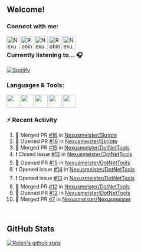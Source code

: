 
<!-- Allgemeine Notizen
	Die Icons sind unter diesen beiden Links zu finden:
	GitHub Repo: https://github.com/simple-icons/simple-icons
		> raw.githubusercontent ist erreichbar über Kontextmenü auf Bild und "Bild in neuem Tab öffnen"
	Simple Icons: https://cdn.jsdelivr.net/npm/simple-icons@3/icons/
 -->


## Welcome!

### Connect with me:
[<img align="left" alt="Nexusmeister | Twitter" width="35px" src="https://cdn.jsdelivr.net/npm/simple-icons@v3/icons/twitter.svg" />][twitter]
[<img align="left" alt="Robin Kaltenbach | Xing" width="35px" src="https://cdn.jsdelivr.net/npm/simple-icons@3.13.0/icons/xing.svg" />][xing]
[<img align="left" alt="Nexusmeister | Twitch" width="35px" src="https://simpleicons.org/icons/twitch.svg" />][twitch]
[<img align="left" alt="Robin Kaltenbach | Stack Overflow" width="35px" src="https://cdn.jsdelivr.net/npm/simple-icons@3.13.0/icons/stackoverflow.svg" />][stackOverflow]
[<img align="left" alt="Nexusmeister | Steam" width="35px" src="https://cdn.jsdelivr.net/npm/simple-icons@3.13.0/icons/steam.svg" />][steam]

<br />

### Currently listening to... 🎧

[![Spotify](https://spotify-now-playing.nexusmeister.vercel.app/api/spotify)](https://open.spotify.com/user/xkaltix?si=h_gYbj2sTlamJW9soY9fnQ)

### Languages & Tools:

<img width="35px" align="left" src="https://raw.githubusercontent.com/simple-icons/simple-icons/develop/icons/dot-net.svg" />
<img width="35px" align="left" src="https://raw.githubusercontent.com/simple-icons/simple-icons/develop/icons/csharp.svg" />
<img width="35px" align="left" src="https://raw.githubusercontent.com/simple-icons/simple-icons/develop/icons/visualstudio.svg" />
<img width="35px" align="left" src="https://raw.githubusercontent.com/simple-icons/simple-icons/develop/icons/microsoftsqlserver.svg" />
<img width="35px" align="left" src="https://github.com/simple-icons/simple-icons/blob/develop/icons/xamarin.svg" />

<br/>
<br/>

### :zap: Recent Activity
<!--START_SECTION:activity-->
1. 🎉 Merged PR [#16](https://github.com/Nexusmeister/Skripte/pull/16) in [Nexusmeister/Skripte](https://github.com/Nexusmeister/Skripte)
2. 💪 Opened PR [#16](https://github.com/Nexusmeister/Skripte/pull/16) in [Nexusmeister/Skripte](https://github.com/Nexusmeister/Skripte)
3. 🎉 Merged PR [#15](https://github.com/Nexusmeister/DotNetTools/pull/15) in [Nexusmeister/DotNetTools](https://github.com/Nexusmeister/DotNetTools)
4. ❗️ Closed issue [#13](https://github.com/Nexusmeister/DotNetTools/issues/13) in [Nexusmeister/DotNetTools](https://github.com/Nexusmeister/DotNetTools)
5. 💪 Opened PR [#15](https://github.com/Nexusmeister/DotNetTools/pull/15) in [Nexusmeister/DotNetTools](https://github.com/Nexusmeister/DotNetTools)
6. ❗️ Opened issue [#14](https://github.com/Nexusmeister/DotNetTools/issues/14) in [Nexusmeister/DotNetTools](https://github.com/Nexusmeister/DotNetTools)
7. ❗️ Opened issue [#13](https://github.com/Nexusmeister/DotNetTools/issues/13) in [Nexusmeister/DotNetTools](https://github.com/Nexusmeister/DotNetTools)
8. 🎉 Merged PR [#12](https://github.com/Nexusmeister/DotNetTools/pull/12) in [Nexusmeister/DotNetTools](https://github.com/Nexusmeister/DotNetTools)
9. 💪 Opened PR [#12](https://github.com/Nexusmeister/DotNetTools/pull/12) in [Nexusmeister/DotNetTools](https://github.com/Nexusmeister/DotNetTools)
10. 🎉 Merged PR [#7](https://github.com/Nexusmeister/Nexusmeister/pull/7) in [Nexusmeister/Nexusmeister](https://github.com/Nexusmeister/Nexusmeister)
<!--END_SECTION:activity-->
 
 <br/>

## GitHub Stats
[![Robin's github stats](https://github-readme-stats.vercel.app/api?username=nexusmeister&count_private=true&show_icons=true&theme=dark)](https://github.com/anuraghazra/github-readme-stats)

[twitter]: https://twitter.com/skcnex
[xing]: https://www.xing.com/profile/Robin_Kaltenbach3
[twitch]: https://www.twitch.tv/nexusmeister
[stackOverflow]: https://stackoverflow.com/users/10840553/robin-kaltenbach
[steam]: https://steamcommunity.com/id/nexusmeister